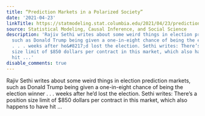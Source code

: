 ```yaml
---
title: “Prediction Markets in a Polarized Society”
date: '2021-04-23'
linkTitle: https://statmodeling.stat.columbia.edu/2021/04/23/prediction-markets-in-a-polarized-society/
source: Statistical Modeling, Causal Inference, and Social Science
description: 'Rajiv Sethi writes about some weird things in election prediction markets,
  such as Donald Trump being given a one-in-eight chance of being the election winner
  . . . weeks after he&#8217;d lost the election. Sethi writes: There’s a position
  size limit of $850 dollars per contract in this market, which also happens to have
  hit ...'
disable_comments: true
---
```

Rajiv Sethi writes about some weird things in election prediction markets, such as Donald Trump being given a one-in-eight chance of being the election winner . . . weeks after he&#8217;d lost the election. Sethi writes: There’s a position size limit of $850 dollars per contract in this market, which also happens to have hit ...